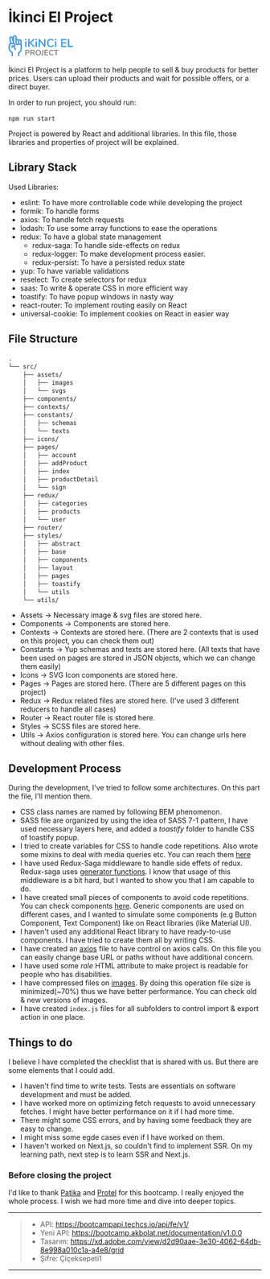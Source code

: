 # İkinci El Project

![logo](./src/assets/images/logo.png)

İkinci El Project is a platform to help people to sell & buy products for better prices. Users can upload their products and wait for possible offers, or a direct buyer.

In order to run project, you should run:

`npm run start`

Project is powered by React and additional libraries. In this file, those libraries and properties of project will be explained.

## Library Stack

Used Libraries:

- eslint: To have more controllable code while developing the project
- formik: To handle forms
- axios: To handle fetch requests
- lodash: To use some array functions to ease the operations
- redux: To have a global state management
  - redux-saga: To handle side-effects on redux
  - redux-logger: To make development process easier.
  - redux-persist: To have a persisted redux state
- yup: To have variable validations
- reselect: To create selectors for redux
- saas: To write & operate CSS in more efficient way
- toastify: To have popup windows in nasty way
- react-router: To implement routing easily on React
- universal-cookie: To implement cookies on React in easier way

## File Structure

```
.
└── src/
    ├── assets/
    │   ├── images
    │   └── svgs
    ├── components/
    ├── contexts/
    ├── constants/
    │   ├── schemas
    │   └── texts
    ├── icons/
    ├── pages/
    │   ├── account
    │   ├── addProduct
    │   ├── index
    │   ├── productDetail
    │   └── sign
    ├── redux/
    │   ├── categories
    │   ├── products
    │   └── user
    ├── router/
    ├── styles/
    │   ├── abstract
    │   ├── base
    │   ├── components
    │   ├── layout
    │   ├── pages
    │   ├── toastify
    │   └── utils
    └── utils/
```

- Assets -> Necessary image & svg files are stored here.
- Components -> Components are stored here.
- Contexts -> Contexts are stored here. (There are 2 contexts that is used on this project, you can check them out)
- Constants -> Yup schemas and texts are stored here. (All texts that have been used on pages are stored in JSON objects, which we can change them easily)
- Icons -> SVG Icon components are stored here.
- Pages -> Pages are stored here. (There are 5 different pages on this project)
- Redux -> Redux related files are stored here. (I've used 3 different reducers to handle all cases)
- Router -> React router file is stored here.
- Styles -> SCSS files are stored here.
- Utils -> Axios configuration is stored here. You can change urls here without dealing with other files.

## Development Process

During the development, I've tried to follow some architectures. On this part the file, I'll mention them.

- CSS class names are named by following BEM phenomenon.
- SASS file are organized by using the idea of SASS 7-1 pattern, I have used necessary layers here, and added a _toastify_ folder to handle CSS of toastify popup.
- I tried to create variables for CSS to handle code repetitions. Also wrote some mixins to deal with media queries etc. You can reach them [here](./src/styles/abstract/_mixins.scss)
- I have used Redux-Saga middleware to handle side effets of redux. Redux-saga uses [generator functions](https://developer.mozilla.org/en-US/docs/Web/JavaScript/Guide/Iterators_and_Generators). I know that usage of this middleware is a bit hard, but I wanted to show you that I am capable to do.
- I have created small pieces of components to avoid code repetitions. You can check components [here](./src/components/index.js). Generic components are used on different cases, and I wanted to simulate some components (e.g Button Component, Text Component) like on React libraries (like Material UI).
- I haven't used any additional React library to have ready-to-use components. I have tried to create them all by writing CSS.
- I have created an [axios](./src/utils/axios.js) file to have control on axios calls. On this file you can easily change base URL or paths without have additional concern.
- I have used some _role_ HTML attribute to make project is readable for people who has disabilities.
- I have compressed files on [images](/src/assets/images/). By doing this operation file size is minimized(~70%) thus we have better performance. You can check old & new versions of images.
- I have created `index.js` files for all subfolders to control import & export action in one place.

## Things to do

I believe I have completed the checklist that is shared with us. But there are some elements that I could add.

- I haven't find time to write tests. Tests are essentials on software development and must be added.
- I have worked more on optimizing fetch requests to avoid unnecessary fetches. I might have better performance on it if I had more time.
- There might some CSS errors, and by having some feedback they are easy to change.
- I might miss some egde cases even if I have worked on them.
- I haven't worked on Next.js, so couldn't find to implement SSR. On my learning path, next step is to learn SSR and Next.js.

### Before closing the project

I'd like to thank [Patika](https://www.patika.dev) and [Protel](https://www.protel.com.tr) for this bootcamp. I really enjoyed the whole process. I wish we had more time and dive into deeper topics.

---

> - API: https://bootcampapi.techcs.io/api/fe/v1/
> - Yeni API: https://bootcamp.akbolat.net/documentation/v1.0.0
> - Tasarım: https://xd.adobe.com/view/d2d90aae-3e30-4062-64db-8e998a010c1a-a4e8/grid
> - Şifre: Çiçeksepeti1

---
